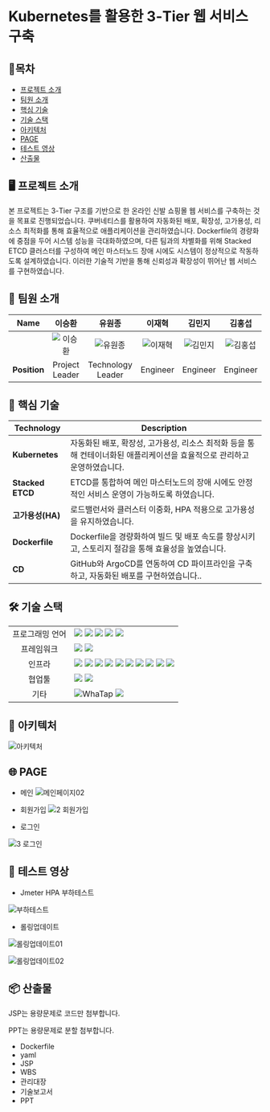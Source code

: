 # Kubernetes를 활용한 3-Tier 웹 서비스 구축

## 📑목차
- [프로젝트 소개](#-프로젝트-소개)
- [팀원 소개](#-팀원-소개)  
- [핵심 기술](#-핵심-기술)  
- [기술 스택](#-기술-스택)  
- [아키텍처](#-아키텍처)  
- [PAGE](#-page)  
- [테스트 영상](#-테스트-영상)  
- [산출물](#-산출물)

## 🖥️ 프로젝트 소개

본 프로젝트는 3-Tier 구조를 기반으로 한 온라인 신발 쇼핑몰 웹 서비스를 구축하는 것을 목표로 진행되었습니다. 쿠버네티스를 활용하여 자동화된 배포, 확장성, 고가용성, 리소스 최적화를 통해 효율적으로 애플리케이션을 관리하였습니다. Dockerfile의 경량화에 중점을 두어 시스템 성능을 극대화하였으며, 다른 팀과의 차별화를 위해 Stacked ETCD 클러스터를 구성하여 메인 마스터노드 장애 시에도 시스템이 정상적으로 작동하도록 설계하였습니다. 이러한 기술적 기반을 통해 신뢰성과 확장성이 뛰어난 웹 서비스를 구현하였습니다.



## 🙂 팀원 소개

| Name | 이승환 | 유원종 | 이재혁 | 김민지 | 김홍섭 |
| :------------: | :------------: | :------------: | :------------: | :------------: | :------------: |
|  | ![이승환](https://github.com/user-attachments/assets/bc73596c-1867-4965-a581-fe5ccdc2ffd8) | ![유원종](https://github.com/user-attachments/assets/86c9ac47-f92d-4495-a48d-d37f977b41dd) | ![이재혁](https://github.com/user-attachments/assets/98278fe0-2645-434f-8a00-58145ecaa79a) | ![김민지](https://github.com/user-attachments/assets/d239d835-4b56-405b-85fb-6b5c697928aa) | ![김홍섭](https://github.com/user-attachments/assets/69e9803b-c30f-4a59-9fa0-2ad22824bc56) |
| __Position__ | Project Leader | Technology Leader| Engineer| Engineer| Engineer|



## 🚀 핵심 기술
| Technology            | Description          |
|-----------------------|---------------------------------------------------------------------------------------------------|
| **Kubernetes**         | 자동화된 배포, 확장성, 고가용성, 리소스 최적화 등을 통해 컨테이너화된 애플리케이션을 효율적으로 관리하고 운영하였습니다. |
| **Stacked ETCD**      | ETCD를 통합하여 메인 마스터노드의 장애 시에도 안정적인 서비스 운영이 가능하도록 하였습니다. |
| **고가용성(HA)**         | 로드밸런서와 클러스터 이중화, HPA 적용으로 고가용성을 유지하였습니다. |
| **Dockerfile**    | Dockerfile을 경량화하여 빌드 및 배포 속도를 향상시키고, 스토리지 절감을 통해 효율성을 높였습니다. |
| **CD** | GitHub와 ArgoCD를 연동하여 CD 파이프라인을 구축하고, 자동화된 배포를 구현하였습니다.. |



## 🛠 기술 스택

<table>
<tr>
 <td align="center">프로그래밍 언어</td>
 <td>
  <img src="https://img.shields.io/badge/JavaScript-F7DF1E?style=for-the-badge&logo=JavaScript&logoColor=ffffff"/> <!--Java Script-->  
  <img src="https://img.shields.io/badge/Java-orange?style=for-the-badge&logo=Java&logoColor=white"/> <!--Java-->  
  <img src="https://img.shields.io/badge/html5-E34F26?style=for-the-badge&logo=html5&logoColor=white"/> <!--Html-->   
  <img src="https://img.shields.io/badge/css-1572B6?style=for-the-badge&logo=css3&logoColor=white"/> <!--Css-->  
  <img src="https://img.shields.io/badge/SQL-4479A1?style=for-the-badge&logo=MySQL&logoColor=white"/> <!--Sql-->  
 </td>
</tr>

<tr>
 <td align="center">프레임워크</td>
 <td>
  <img src="https://img.shields.io/badge/JSP-FF5F00?style=for-the-badge&logo=Java&logoColor=white"/> <!--Jsp-->  
  <img src="https://img.shields.io/badge/Spring-6DB33F?style=for-the-badge&logo=Spring&logoColor=ffffff"/> <!--Spring-->  
 </td>
</tr>

<tr>
 <td align="center">인프라</td>
 <td>
  <img src="https://img.shields.io/badge/Kubernetes-326CE5?style=for-the-badge&logo=Kubernetes&logoColor=white"/> <!--Kubernetes-->  
  <img src="https://img.shields.io/badge/docker-2496ED?style=for-the-badge&logo=docker&logoColor=ffffff"/> <!--Docker-->
  <img src="https://img.shields.io/badge/Ubuntu-E95420?style=for-the-badge&logo=Ubuntu&logoColor=white"/> <!--Ubuntu-->
  <img src="https://img.shields.io/badge/HAProxy-FF4F00?style=for-the-badge&logo=haproxy&logoColor=white"/> <!--HAProxy-->
  <img src="https://img.shields.io/badge/Keepalived-6C6C6C?style=for-the-badge&logo=keepalived&logoColor=white"/> <!--Keepalived-->
  <img src="https://img.shields.io/badge/docker-2496ED?style=for-the-badge&logo=docker&logoColor=ffffff"/> <!--Docker-->
  <img src="https://img.shields.io/badge/nginx-009639?style=for-the-badge&logo=nginx&logoColor=white"/> <!--Nginx-->
  <img src="https://img.shields.io/badge/tomcat-F8DC75?style=for-the-badge&logo=apachetomcat&logoColor=black"/> <!--Tomcat-->
  <img src="https://img.shields.io/badge/MariaDB-003545?style=for-the-badge&logo=mariadb&logoColor=white"/> <!--MariaDB-->
  <img src="https://img.shields.io/badge/ArgoCD-3C7C7B?style=for-the-badge&logo=argo&logoColor=white"/> <!--ArgoCD-->
 </td>
</tr>

<tr>
 <td align="center">협업툴</td>
 <td>
  <img src="https://img.shields.io/badge/Git-F05032?style=for-the-badge&logo=Git&logoColor=white"/> <!--Git-->  
  <img src="https://img.shields.io/badge/GitHub-181717?style=for-the-badge&logo=GitHub&logoColor=white"/> <!--GitHub-->
 </td>
</tr>

<tr>
 <td align="center">기타</td>
 <td>
  <img src="https://img.shields.io/badge/WhaTap-25D366?style=for-the-badge&logo=whatsapp&logoColor=white" alt="WhaTap"/> <!--WhaTap--> 
  <img src="https://img.shields.io/badge/Notion-000000?style=for-the-badge&logo=Notion&logoColor=white"/> <!--Notion--> 
 </td>
</tr>
</table>



## 🧱 아키텍처
![아키텍처](https://github.com/user-attachments/assets/6f737c62-efa9-499f-9319-c63b6004e1cc)



## 🌐 PAGE

* 메인
![메인페이지02](https://github.com/user-attachments/assets/8607847c-f7b5-41a5-a2aa-c10047a8a03f)


* 회원가입
![2 회원가입](https://github.com/user-attachments/assets/4b8ce25a-31a2-4ff4-becd-6799d5de71b7)


* 로그인

![3 로그인](https://github.com/user-attachments/assets/7ce9f0e0-d489-4948-beed-e1a5e1da3016)

## 🧪 테스트 영상

* Jmeter HPA 부하테스트
  
![부하테스트](https://github.com/user-attachments/assets/34542399-ad87-48ac-a151-7a7f0f188ba2)

* 롤링업데이트
  
![롤링업데이트01](https://github.com/user-attachments/assets/5e459fac-b473-4443-bdc4-7c4656ecd209)

![롤링업데이트02](https://github.com/user-attachments/assets/80be12a1-91f9-4619-b004-54c67e970e62)




## 📦 산출물
JSP는 용량문제로 코드만 첨부합니다.

PPT는 용량문제로 분할 첨부합니다.

* Dockerfile
* yaml
* JSP
* WBS
* 관리대장
* 기술보고서
* PPT
